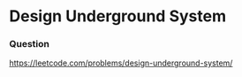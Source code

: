 # Design Underground System

























### Question
https://leetcode.com/problems/design-underground-system/